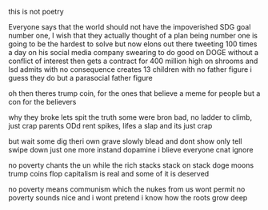 this is not poetry 


Everyone says that the world should not have the impoverished
SDG goal number one, I wish that they actually thought of a plan
being number one
is going to be the hardest to solve
but now elons out there tweeting 100 times a day on his social media company
swearing to do good on DOGE without a conflict of interest
then gets a contract for 400 million
high on shrooms and lsd
admits with no consequence
creates 13 children with no father figure
i guess they do but a
parasocial father figure

oh then theres trump coin, for the ones that believe
a meme for people but a con for the believers

why they broke
lets spit the truth
some were bron bad, no ladder to climb, just crap
parents ODd rent spikes, lifes a slap 
and its just crap

but wait
some dig theri own grave
slowly blead
and dont show
only tell
swipe down just one more
instand dopamine i blieve everyone cnat
ignore

no poverty chants the un
while the rich stacks stack on stack
doge moons
trump coins flop
capitalism is real
and some of it is deserved

no poverty means communism which the
nukes from us wont permit
no poverty sounds nice
and i wont pretend i know how
the roots grow deep




